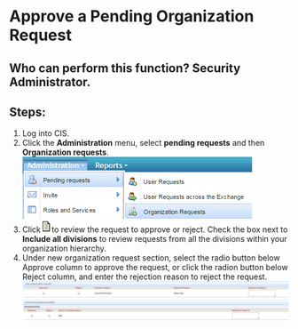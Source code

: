 # Approve a Pending Organization Request
## Who can perform this function? Security Administrator.
## Steps:
1. Log into CIS.
2. Click the **Administration** menu, select **pending requests** and then **Organization requests**.  
![](2-2.png)
3. Click      ![](request-approve.png)to review the request to approve or reject. Check the box next to **Include all divisions** to review requests from all the divisions within your organization hierarchy.
4. Under new organization request section, select the radio button below Approve column to approve the request, or click the radion button below Reject column, and enter the rejection reason to reject the request.
![](2-4.png)



